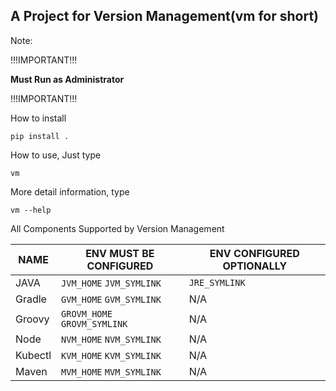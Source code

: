 ## A Project for Version Management(vm for short)

Note:

!!!IMPORTANT!!!

**Must Run as Administrator**

!!!IMPORTANT!!!


How to install

```
pip install .
```

How to use, Just type

```
vm
```

More detail information, type

```
vm --help
```

All Components Supported by Version Management

|  NAME   | ENV MUST BE CONFIGURED | ENV CONFIGURED OPTIONALLY |
|  ----  | ----  | ----  |
| JAVA  | ``JVM_HOME`` ``JVM_SYMLINK`` | ``JRE_SYMLINK`` |
| Gradle  | ``GVM_HOME`` ``GVM_SYMLINK`` | N/A |
| Groovy  | ``GROVM_HOME`` ``GROVM_SYMLINK`` | N/A |
| Node  | ``NVM_HOME`` ``NVM_SYMLINK`` | N/A |
| Kubectl  | ``KVM_HOME`` ``KVM_SYMLINK`` | N/A |
| Maven  | ``MVM_HOME`` ``MVM_SYMLINK`` | N/A |
